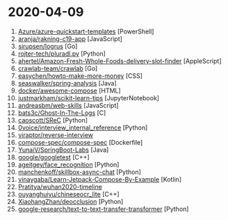 # 2020-04-09

1. [Azure/azure-quickstart-templates](https://github.com/Azure/azure-quickstart-templates "Azure Quickstart Templates") [PowerShell]
2. [aranja/rakning-c19-app](https://github.com/aranja/rakning-c19-app "App that helps to analyse individuals’ travel and trace their movements when cases of infection arise.") [JavaScript]
3. [sirupsen/logrus](https://github.com/sirupsen/logrus "Structured, pluggable logging for Go.") [Go]
4. [rojter-tech/pluradl.py](https://github.com/rojter-tech/pluradl.py "Automated download of Pluralsight courses") [Python]
5. [ahertel/Amazon-Fresh-Whole-Foods-delivery-slot-finder](https://github.com/ahertel/Amazon-Fresh-Whole-Foods-delivery-slot-finder "A Mac tool that finds available delivery slots for Amazon's Whole Foods delivery and Amazon Fresh services") [AppleScript]
6. [crawlab-team/crawlab](https://github.com/crawlab-team/crawlab "Distributed web crawler admin platform for spiders management regardless of languages and frameworks.") [Go]
7. [easychen/howto-make-more-money](https://github.com/easychen/howto-make-more-money "程序员如何优雅的挣零花钱，2.0版，升级为小书了。Most of this not work outside China , so no English translate") [CSS]
8. [seaswalker/spring-analysis](https://github.com/seaswalker/spring-analysis "Spring源码阅读") [Java]
9. [docker/awesome-compose](https://github.com/docker/awesome-compose "Awesome Docker Compose samples") [HTML]
10. [justmarkham/scikit-learn-tips](https://github.com/justmarkham/scikit-learn-tips "🤖⚡ Daily scikit-learn tips") [JupyterNotebook]
11. [andreasbm/web-skills](https://github.com/andreasbm/web-skills "A visual overview of useful skills to learn as a web developer") [JavaScript]
12. [bats3c/Ghost-In-The-Logs](https://github.com/bats3c/Ghost-In-The-Logs "Evade sysmon and windows event logging") [C]
13. [caoscott/SReC](https://github.com/caoscott/SReC "PyTorch Implementation of Lossless Image Compression through Super-Resolution") [Python]
14. [0voice/interview_internal_reference](https://github.com/0voice/interview_internal_reference "2019年最新总结，阿里，腾讯，百度，美团，头条等技术面试题目，以及答案，专家出题人分析汇总。") [Python]
15. [viraptor/reverse-interview](https://github.com/viraptor/reverse-interview "Questions to ask the company during your interview") 
16. [compose-spec/compose-spec](https://github.com/compose-spec/compose-spec "The Compose specification") [Dockerfile]
17. [YunaiV/SpringBoot-Labs](https://github.com/YunaiV/SpringBoot-Labs "一个涵盖六个专栏：Spring Boot 2.X、Spring Cloud、Spring Cloud Alibaba、Dubbo、分布式消息队列、分布式事务的仓库。希望胖友小手一抖，右上角来个 Star，感恩 1024") [Java]
18. [google/googletest](https://github.com/google/googletest "Googletest - Google Testing and Mocking Framework") [C++]
19. [ageitgey/face_recognition](https://github.com/ageitgey/face_recognition "The world's simplest facial recognition api for Python and the command line") [Python]
20. [manchenkoff/skillbox-async-chat](https://github.com/manchenkoff/skillbox-async-chat "Пример клиент-серверного чата на Python для Skillbox") [Python]
21. [vinaygaba/Learn-Jetpack-Compose-By-Example](https://github.com/vinaygaba/Learn-Jetpack-Compose-By-Example "This project contains various examples that show how you would do things the Jetpack Compose way") [Kotlin]
22. [Pratitya/wuhan2020-timeline](https://github.com/Pratitya/wuhan2020-timeline "以 社会学年鉴模式体例规范地统编自2019年12月起武汉新冠肺炎疫情进展的时间线。") 
23. [ouyanghuiyu/chineseocr_lite](https://github.com/ouyanghuiyu/chineseocr_lite "超轻量级中文ocr，支持竖排文字识别, 支持ncnn推理 , psenet(8.5M) + crnn(6.3M) + anglenet(1.5M) 总模型仅17M") [C++]
24. [XiaohangZhan/deocclusion](https://github.com/XiaohangZhan/deocclusion "Code for our CVPR 2020 work.") [Python]
25. [google-research/text-to-text-transfer-transformer](https://github.com/google-research/text-to-text-transfer-transformer "Code for the paper Exploring the Limits of Transfer Learning with a Unified Text-to-Text Transformer") [Python]

